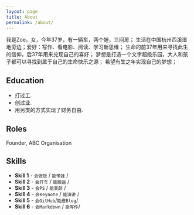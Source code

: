 ```yaml
---
layout: page
title: About
permalink: /about/
---
```


我是Zoe，女，今年37岁，有一辆车，两个娃，三间房；
生活在中国杭州西溪湿地旁边；爱好：写作、看电影、阅读、学习新思维；
生命的前37年用来寻找此生的信仰，后37年用来兑现自己的喜好；
梦想是打造一个文字超级乐园，大人和孩子都可以寻找到属于自己的生命快乐之源；
希望有生之年实现自己的梦想；

## Education

* 打过工.
* 创过业.
* 用另类的方式实现了财务自由.

## Roles

Founder, ABC Organisation

## Skills

* **Skill 1** - `会做饭` / `能带娃` /
* **Skill 2** - `会开车` / `能搬运` /
* **Skill 3** - `会PS` / `能美颜` /
* **Skill 4** - `会Keynote` / `能演讲` /
* **Skill 5** - `会GitHub`/`能搭Blog`/
* **Skill 6** - `会Markdown` / `能写作`/
